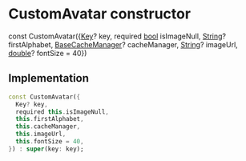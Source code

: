


# CustomAvatar constructor






const
CustomAvatar({[Key](https://api.flutter.dev/flutter/foundation/Key-class.html)? key, required [bool](https://api.flutter.dev/flutter/dart-core/bool-class.html) isImageNull, [String](https://api.flutter.dev/flutter/dart-core/String-class.html)? firstAlphabet, [BaseCacheManager](https://pub.dev/documentation/flutter_cache_manager/3.3.0/flutter_cache_manager/BaseCacheManager-class.html)? cacheManager, [String](https://api.flutter.dev/flutter/dart-core/String-class.html)? imageUrl, [double](https://api.flutter.dev/flutter/dart-core/double-class.html)? fontSize = 40})





## Implementation

```dart
const CustomAvatar({
  Key? key,
  required this.isImageNull,
  this.firstAlphabet,
  this.cacheManager,
  this.imageUrl,
  this.fontSize = 40,
}) : super(key: key);
```







